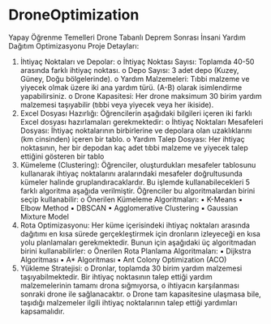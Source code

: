 # DroneOptimization
Yapay Öğrenme Temelleri Drone Tabanlı Deprem Sonrası İnsani Yardım Dağıtım Optimizasyonu
Proje Detayları:
1. İhtiyaç Noktaları ve Depolar:
o İhtiyaç Noktası Sayısı: Toplamda 40-50 arasında farklı ihtiyaç noktası.
o Depo Sayısı: 3 adet depo (Kuzey, Güney, Doğu bölgelerinde).
o Yardım Malzemeleri: Tıbbi malzeme ve yiyecek olmak üzere iki ana
yardım türü. (A-B) olarak isimlendirme yapabilirsiniz.
o Drone Kapasitesi: Her drone maksimum 30 birim yardım malzemesi
taşıyabilir (tıbbi veya yiyecek veya her ikiside).
2. Excel Dosyası Hazırlığı: Öğrencilerin aşağıdaki bilgileri içeren iki farklı Excel
dosyası hazırlamaları gerekmektedir:
o İhtiyaç Noktaları Mesafeleri Dosyası: İhtiyaç noktalarının birbirlerine ve
depolara olan uzaklıklarını (km cinsinden) içeren bir tablo.
o Yardım Talep Dosyası: Her ihtiyaç noktasının, her bir depodan kaç adet
tıbbi malzeme ve yiyecek talep ettiğini gösteren bir tablo
3. Kümeleme (Clustering): Öğrenciler, oluşturdukları mesafeler tablosunu
kullanarak ihtiyaç noktalarını aralarındaki mesafeler doğrultusunda kümeler
halinde gruplandıracaklardır. Bu işlemde kullanabilecekleri 5 farklı algoritma
aşağıda verilmiştir. Öğrenciler bu algoritmalardan birini seçip kullanabilir:
o Önerilen Kümeleme Algoritmaları:
▪ K-Means
▪ Elbow Method
▪ DBSCAN
▪ Agglomerative Clustering
▪ Gaussian Mixture Model
4. Rota Optimizasyonu: Her küme içerisindeki ihtiyaç noktaları arasında dağıtımı
en kısa sürede gerçekleştirmek için dronların izleyeceği en kısa yolu
planlamaları gerekmektedir. Bunun için aşağıdaki üç algoritmadan birini
kullanabilirler:
o Önerilen Rota Planlama Algoritmaları:
▪ Dijkstra Algoritması
▪ A* Algoritması
▪ Ant Colony Optimization (ACO)
5. Yükleme Stratejisi:
o Dronlar, toplamda 30 birim yardım malzemesi taşıyabilmektedir. Bir
ihtiyaç noktasının talep ettiği yardım malzemelerinin tamamı drona
sığmıyorsa, o ihtiyacın karşılanması sonraki drone ile sağlanacaktır.
o Drone tam kapasitesine ulaşmasa bile, taşıdığı malzemeler ilgili ihtiyaç
noktalarının talep ettiği yardımları kapsamalıdır.
